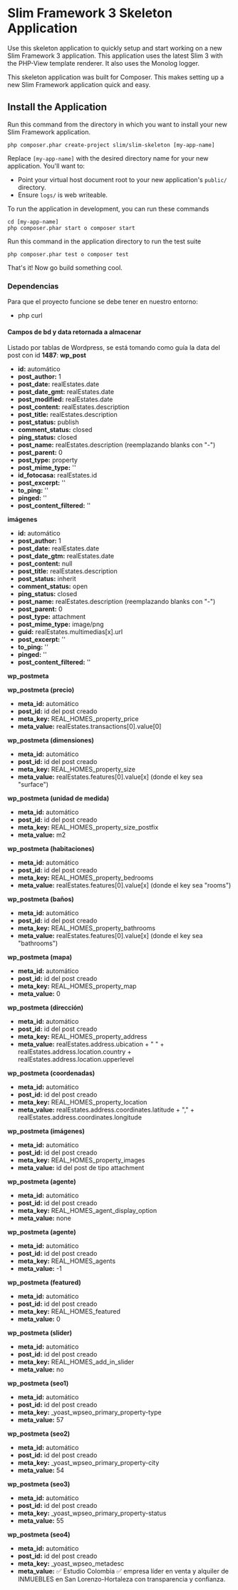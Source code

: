 # Slim Framework 3 Skeleton Application

Use this skeleton application to quickly setup and start working on a new Slim Framework 3 application. This application uses the latest Slim 3 with the PHP-View template renderer. It also uses the Monolog logger.

This skeleton application was built for Composer. This makes setting up a new Slim Framework application quick and easy.

## Install the Application

Run this command from the directory in which you want to install your new Slim Framework application.

    php composer.phar create-project slim/slim-skeleton [my-app-name]

Replace `[my-app-name]` with the desired directory name for your new application. You'll want to:

* Point your virtual host document root to your new application's `public/` directory.
* Ensure `logs/` is web writeable.

To run the application in development, you can run these commands 

    cd [my-app-name]
    php composer.phar start o composer start

Run this command in the application directory to run the test suite

    php composer.phar test o composer test

That's it! Now go build something cool.

### Dependencias

Para que el proyecto funcione se debe tener en nuestro entorno:

* php curl

#### Campos de bd y data retornada a almacenar

Listado por tablas de Wordpress, se está tomando como guía la data del post con id **1487**:
**wp_post**

* **id:** automático
* **post_author:** 1
* **post_date:** realEstates.date
* **post_date_gmt:** realEstates.date
* **post_modified:** realEstates.date
* **post_content:** realEstates.description
* **post_title:** realEstates.description
* **post_status:** publish
* **comment_status:** closed
* **ping_status:** closed
* **post_name:** realEstates.description (reemplazando blanks con "-")
* **post_parent:** 0
* **post_type:** property
* **post_mime_type:** ''
* **id_fotocasa:** realEstates.id
* **post_excerpt:** ''
* **to_ping:** ''
* **pinged:** ''
* **post_content_filtered:** ''

**imágenes**

* **id:** automático
* **post_author:** 1
* **post_date:** realEstates.date
* **post_date_gtm:** realEstates.date
* **post_content:** null
* **post_title:** realEstates.description
* **post_status:** inherit
* **comment_status:** open
* **ping_status:** closed
* **post_name:** realEstates.description (reemplazando blanks con "-")
* **post_parent:** 0
* **post_type:** attachment
* **post_mime_type:** image/png
* **guid:** realEstates.multimedias[x].url
* **post_excerpt:** ''
* **to_ping:** ''
* **pinged:** ''
* **post_content_filtered:** ''


**wp_postmeta**

**wp_postmeta (precio)**
* **meta_id:** automático
* **post_id:** id del post creado
* **meta_key:** REAL_HOMES_property_price
* **meta_value:** realEstates.transactions[0].value[0]

**wp_postmeta (dimensiones)**
* **meta_id:** automático
* **post_id:** id del post creado
* **meta_key:** REAL_HOMES_property_size
* **meta_value:** realEstates.features[0].value[x] (donde el key sea "surface")

**wp_postmeta (unidad de medida)**
* **meta_id:** automático
* **post_id:** id del post creado
* **meta_key:** REAL_HOMES_property_size_postfix
* **meta_value:** m2

**wp_postmeta (habitaciones)**
* **meta_id:** automático
* **post_id:** id del post creado
* **meta_key:** REAL_HOMES_property_bedrooms
* **meta_value:** realEstates.features[0].value[x] (donde el key sea "rooms")

**wp_postmeta (baños)**
* **meta_id:** automático
* **post_id:** id del post creado
* **meta_key:** REAL_HOMES_property_bathrooms
* **meta_value:** realEstates.features[0].value[x] (donde el key sea "bathrooms")

**wp_postmeta (mapa)**
* **meta_id:** automático
* **post_id:** id del post creado
* **meta_key:** REAL_HOMES_property_map
* **meta_value:** 0

**wp_postmeta (dirección)**
* **meta_id:** automático
* **post_id:** id del post creado
* **meta_key:** REAL_HOMES_property_address
* **meta_value:** realEstates.address.ubication + " " + realEstates.address.location.country + realEstates.address.location.upperlevel

**wp_postmeta (coordenadas)**
* **meta_id:** automático
* **post_id:** id del post creado
* **meta_key:** REAL_HOMES_property_location
* **meta_value:** realEstates.address.coordinates.latitude + "," + realEstates.address.coordinates.longitude

**wp_postmeta (imágenes)**
* **meta_id:** automático
* **post_id:** id del post creado
* **meta_key:** REAL_HOMES_property_images
* **meta_value:** id del post de tipo attachment 

**wp_postmeta (agente)**
* **meta_id:** automático
* **post_id:** id del post creado
* **meta_key:** REAL_HOMES_agent_display_option
* **meta_value:** none

**wp_postmeta (agente)**
* **meta_id:** automático
* **post_id:** id del post creado
* **meta_key:** REAL_HOMES_agents
* **meta_value:** -1

**wp_postmeta (featured)**
* **meta_id:** automático
* **post_id:** id del post creado
* **meta_key:** REAL_HOMES_featured
* **meta_value:** 0

**wp_postmeta (slider)**
* **meta_id:** automático
* **post_id:** id del post creado
* **meta_key:** REAL_HOMES_add_in_slider
* **meta_value:** no

**wp_postmeta (seo1)**
* **meta_id:** automático
* **post_id:** id del post creado
* **meta_key:** _yoast_wpseo_primary_property-type
* **meta_value:** 57

**wp_postmeta (seo2)**
* **meta_id:** automático
* **post_id:** id del post creado
* **meta_key:** _yoast_wpseo_primary_property-city
* **meta_value:** 54

**wp_postmeta (seo3)**
* **meta_id:** automático
* **post_id:** id del post creado
* **meta_key:** _yoast_wpseo_primary_property-status
* **meta_value:** 55

**wp_postmeta (seo4)**
* **meta_id:** automático
* **post_id:** id del post creado
* **meta_key:** _yoast_wpseo_metadesc
* **meta_value:** ✅ Estudio Colombia ✅ empresa líder en venta y alquiler de INMUEBLES en San Lorenzo-Hortaleza con transparencia y confianza.